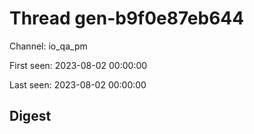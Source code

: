 # Thread gen-b9f0e87eb644
Channel: io_qa_pm

First seen: 2023-08-02 00:00:00

Last seen: 2023-08-02 00:00:00

## Digest


